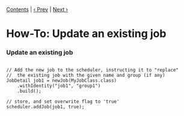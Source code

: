 
<div class="secNavPanel"><a href=".">Contents</a> | <a href="ScheduleStoredJob.md">&lsaquo;&nbsp;Prev</a> | <a href="UpdateTrigger.md">Next&nbsp;&rsaquo;</a></div>





# How-To: Update an existing job

### Update an existing job

<pre class="prettyprint highlight"><code class="language-java" data-lang="java">
// Add the new job to the scheduler, instructing it to "replace"
//  the existing job with the given name and group (if any)
JobDetail job1 = newJob(MyJobClass.class)
    .withIdentity("job1", "group1")
    .build();

// store, and set overwrite flag to 'true'     
scheduler.addJob(job1, true);

</code></pre>
